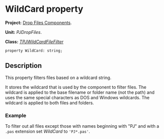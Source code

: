 <a href='Hidden comment: 
$Rev$
$Date$
'></a>

# WildCard property #

**Project:** [Drop Files Components](DropFilesComponents.md).

**Unit:** _PJDropFiles_.

**Class:** _[TPJWildCardFileFilter](TPJWildCardFileFilter.md)_

```
property WildCard: string;
```

## Description ##

This property filters files based on a wildcard string.

It stores the wildcard that is used by the component to filter files. The wildcard is applied to the base filename or folder name (not the path) and uses the same special characters as DOS and Windows wildcards. The wildcard is applied to both files and folders.

### Example ###

To filter out all files except those with names beginning with "PJ" and with a `.pas` extension set _WildCard_ to `'PJ*.pas'`.
